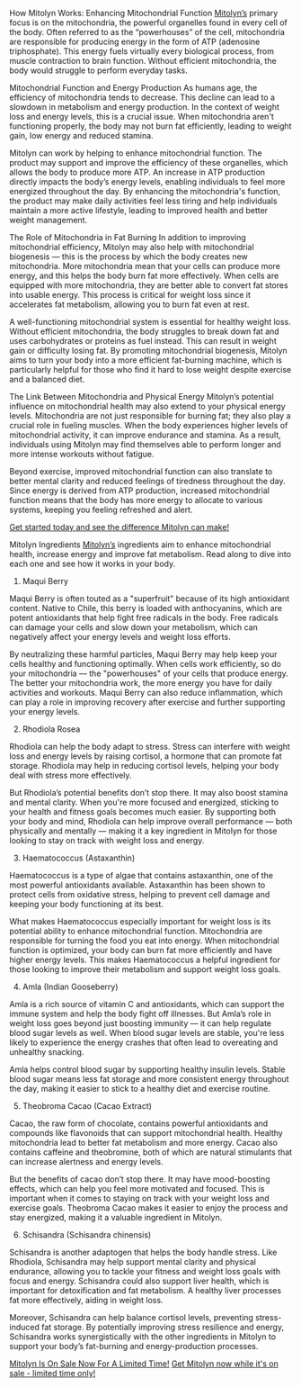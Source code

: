 

How Mitolyn Works: Enhancing Mitochondrial Function​
[Mitolyn’s](https://tinyurl.com/4rakhpar) primary focus is on the mitochondria, the powerful organelles found in every cell of the body. Often referred to as the “powerhouses” of the cell, mitochondria are responsible for producing energy in the form of ATP (adenosine triphosphate). This energy fuels virtually every biological process, from muscle contraction to brain function. Without efficient mitochondria, the body would struggle to perform everyday tasks.

Mitochondrial Function and Energy Production​
As humans age, the efficiency of mitochondria tends to decrease. This decline can lead to a slowdown in metabolism and energy production. In the context of weight loss and energy levels, this is a crucial issue. When mitochondria aren't functioning properly, the body may not burn fat efficiently, leading to weight gain, low energy and reduced stamina.

Mitolyn can work by helping to enhance mitochondrial function. The product may support and improve the efficiency of these organelles, which allows the body to produce more ATP. An increase in ATP production directly impacts the body’s energy levels, enabling individuals to feel more energized throughout the day. By enhancing the mitochondria's function, the product may make daily activities feel less tiring and help individuals maintain a more active lifestyle, leading to improved health and better weight management.

 
The Role of Mitochondria in Fat Burning​
In addition to improving mitochondrial efficiency, Mitolyn may also help with mitochondrial biogenesis — this is the process by which the body creates new mitochondria. More mitochondria mean that your cells can produce more energy, and this helps the body burn fat more effectively. When cells are equipped with more mitochondria, they are better able to convert fat stores into usable energy. This process is critical for weight loss since it accelerates fat metabolism, allowing you to burn fat even at rest.

A well-functioning mitochondrial system is essential for healthy weight loss. Without efficient mitochondria, the body struggles to break down fat and uses carbohydrates or proteins as fuel instead. This can result in weight gain or difficulty losing fat. By promoting mitochondrial biogenesis, Mitolyn aims to turn your body into a more efficient fat-burning machine, which is particularly helpful for those who find it hard to lose weight despite exercise and a balanced diet.

The Link Between Mitochondria and Physical Energy​
Mitolyn’s potential influence on mitochondrial health may also extend to your physical energy levels. Mitochondria are not just responsible for burning fat; they also play a crucial role in fueling muscles. When the body experiences higher levels of mitochondrial activity, it can improve endurance and stamina. As a result, individuals using Mitolyn may find themselves able to perform longer and more intense workouts without fatigue.

Beyond exercise, improved mitochondrial function can also translate to better mental clarity and reduced feelings of tiredness throughout the day. Since energy is derived from ATP production, increased mitochondrial function means that the body has more energy to allocate to various systems, keeping you feeling refreshed and alert.

[Get started today and see the difference Mitolyn can make!](https://tinyurl.com/4rakhpar)

Mitolyn Ingredients​
[Mitolyn’s](https://tinyurl.com/4rakhpar) ingredients aim to enhance mitochondrial health, increase energy and improve fat metabolism. Read along to dive into each one and see how it works in your body.

1. Maqui Berry

Maqui Berry is often touted as a "superfruit" because of its high antioxidant content. Native to Chile, this berry is loaded with anthocyanins, which are potent antioxidants that help fight free radicals in the body. Free radicals can damage your cells and slow down your metabolism, which can negatively affect your energy levels and weight loss efforts.

By neutralizing these harmful particles, Maqui Berry may help keep your cells healthy and functioning optimally. When cells work efficiently, so do your mitochondria — the "powerhouses" of your cells that produce energy. The better your mitochondria work, the more energy you have for daily activities and workouts. Maqui Berry can also reduce inflammation, which can play a role in improving recovery after exercise and further supporting your energy levels.

2. Rhodiola Rosea

Rhodiola can help the body adapt to stress. Stress can interfere with weight loss and energy levels by raising cortisol, a hormone that can promote fat storage. Rhodiola may help in reducing cortisol levels, helping your body deal with stress more effectively.

But Rhodiola’s potential benefits don’t stop there. It may also boost stamina and mental clarity. When you're more focused and energized, sticking to your health and fitness goals becomes much easier. By supporting both your body and mind, Rhodiola can help improve overall performance — both physically and mentally — making it a key ingredient in Mitolyn for those looking to stay on track with weight loss and energy.

3. Haematococcus (Astaxanthin)

Haematococcus is a type of algae that contains astaxanthin, one of the most powerful antioxidants available. Astaxanthin has been shown to protect cells from oxidative stress, helping to prevent cell damage and keeping your body functioning at its best.

What makes Haematococcus especially important for weight loss is its potential ability to enhance mitochondrial function. Mitochondria are responsible for turning the food you eat into energy. When mitochondrial function is optimized, your body can burn fat more efficiently and have higher energy levels. This makes Haematococcus a helpful ingredient for those looking to improve their metabolism and support weight loss goals.

4. Amla (Indian Gooseberry)

Amla is a rich source of vitamin C and antioxidants, which can support the immune system and help the body fight off illnesses. But Amla’s role in weight loss goes beyond just boosting immunity — it can help regulate blood sugar levels as well. When blood sugar levels are stable, you're less likely to experience the energy crashes that often lead to overeating and unhealthy snacking.

Amla helps control blood sugar by supporting healthy insulin levels. Stable blood sugar means less fat storage and more consistent energy throughout the day, making it easier to stick to a healthy diet and exercise routine.

5. Theobroma Cacao (Cacao Extract)

Cacao, the raw form of chocolate, contains powerful antioxidants and compounds like flavonoids that can support mitochondrial health. Healthy mitochondria lead to better fat metabolism and more energy. Cacao also contains caffeine and theobromine, both of which are natural stimulants that can increase alertness and energy levels.

But the benefits of cacao don’t stop there. It may have mood-boosting effects, which can help you feel more motivated and focused. This is important when it comes to staying on track with your weight loss and exercise goals. Theobroma Cacao makes it easier to enjoy the process and stay energized, making it a valuable ingredient in Mitolyn.

6. Schisandra (Schisandra chinensis)

Schisandra is another adaptogen that helps the body handle stress. Like Rhodiola, Schisandra may help support mental clarity and physical endurance, allowing you to tackle your fitness and weight loss goals with focus and energy. Schisandra could also support liver health, which is important for detoxification and fat metabolism. A healthy liver processes fat more effectively, aiding in weight loss.

Moreover, Schisandra can help balance cortisol levels, preventing stress-induced fat storage. By potentially improving stress resilience and energy, Schisandra works synergistically with the other ingredients in Mitolyn to support your body’s fat-burning and energy-production processes.

[Mitolyn Is On Sale Now For A Limited Time!](https://tinyurl.com/4rakhpar)
[Get Mitolyn now while it's on sale - limited time only!](https://tinyurl.com/4rakhpar)
